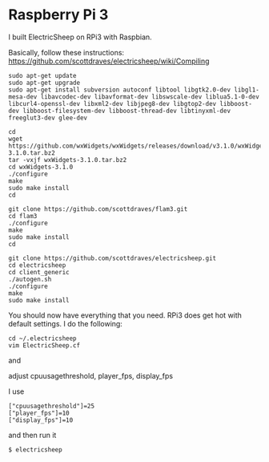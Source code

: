 # Raspberry Pi 3

I built ElectricSheep on RPi3 with Raspbian.

Basically, follow these instructions: https://github.com/scottdraves/electricsheep/wiki/Compiling 

````
sudo apt-get update
sudo apt-get upgrade
sudo apt-get install subversion autoconf libtool libgtk2.0-dev libgl1-mesa-dev libavcodec-dev libavformat-dev libswscale-dev liblua5.1-0-dev libcurl4-openssl-dev libxml2-dev libjpeg8-dev libgtop2-dev libboost-dev libboost-filesystem-dev libboost-thread-dev libtinyxml-dev freeglut3-dev glee-dev

cd
wget https://github.com/wxWidgets/wxWidgets/releases/download/v3.1.0/wxWidgets-3.1.0.tar.bz2
tar -vxjf wxWidgets-3.1.0.tar.bz2
cd wxWidgets-3.1.0
./configure
make
sudo make install
cd

git clone https://github.com/scottdraves/flam3.git
cd flam3
./configure
make
sudo make install
cd

git clone https://github.com/scottdraves/electricsheep.git
cd electricsheep
cd client_generic
./autogen.sh
./configure
make
sudo make install
````

You should now have everything that you need. RPi3 does get hot with default settings. I do the following:

````
cd ~/.electricsheep
vim ElectricSheep.cf
````
and 

adjust cpuusagethreshold, player_fps, display_fps

I use

````
["cpuusagethreshold"]=25
["player_fps"]=10
["display_fps"]=10
````

and then run it

````
$ electricsheep
````



